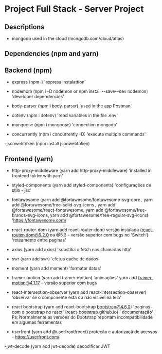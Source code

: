 # Project Full Stack - Server Project

## Descriptions

- mongodb used in the cloud (mongodb.com/cloud/atlas)

## Dependencies (npm and yarn)

## Backend (npm)

- express (npm i) 'express instalattion'

- nodemom (npm i -D nodemon or npm install --save--dev nodemon) 'developer dependencies'

- body-parser (npm i body-parser) 'used in the app Postman'

- dotenv (npm i dotenv) 'read variables in the file .env'

- mongoose (npm i mongoose) 'connection mongodb'

- concurrently (npm i concurrently -D) 'execute multiple commands'

-jsonwebtoken (npm install jsonwebtoken) 

## Frontend (yarn)

- http-proxy-middleware (yarn add http-proxy-middleware) 'installed in frontend folder with yarn'

- styled-components (yarn add styled-components) 'configurações de stilo - jsx'

- fontawesome (yarn add @fortawesome/fontawesome-svg-core , yarn add @fortawesome/free-solid-svg-icons , yarn add @fortawesome/react-fontawesome, yarn add @fortawesome/free-brands-svg-icons, yarn add @fortawesome/free-regular-svg-icons) 'https://fontawesome.com/'

- react-router-dom (yarn add react-router-dom) versão instalada (react-router-dom@5.2.0 ou @5.3 - versão superior com bugs no 'Switch') 'roteamento entre paginas'

- axios (yarn add axios) 'substitui o fetch nas chamadas http'

- swr (yarn add swr) 'efetua cache de dados'

- moment (yarn add moment) 'formatar datas'

- framer motion (yarn add framer-motion) 'animações' yarn add framer-motion@4.1.17 - versão superior com bugs

- react-intersection-observer (yarn add react-intersection-observer) 'observar se o componente está ou não visível na tela'

- react bootstrap (yarn add react-bootstrap bootstrap@4.6.0) 'paginas com o bootstrap no react' (react-bootstrap.github.io) ' documentação' Ps: Normalmente as versões do Bootstrap reportam incompatibilidade em algumas ferramentas

- userfront (yarn add  @userfront/react) proteção e autorizaçã de acessos - https://userfront.com/

-jwt-decode (yarn add jwt-decode) decodificar JWT